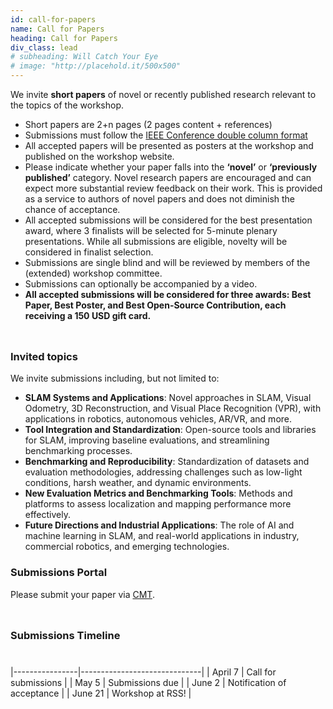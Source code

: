 ```yaml
---
id: call-for-papers
name: Call for Papers
heading: Call for Papers
div_class: lead
# subheading: Will Catch Your Eye
# image: "http://placehold.it/500x500"
---
```


We invite <b>short papers</b> of novel or recently published research relevant to the topics of the workshop.
* Short papers are 2+n pages (2 pages content + references)
* Submissions must follow the [IEEE Conference double column format](https://www.ieee.org/conferences/publishing/templates.html)
* All accepted papers will be presented as posters at the workshop and published on the workshop website.
* Please indicate whether your paper falls into the <strong>‘novel’</strong> or <strong>‘previously published’</strong> category. Novel research papers are encouraged and can expect more substantial review feedback on their work. This is provided as a service to authors of novel papers and does not diminish the chance of acceptance.
* All accepted submissions will be considered for the best presentation award, where 3 finalists will be selected for 5-minute plenary presentations. While all submissions are eligible, novelty will be considered in finalist selection.
* Submissions are single blind and will be reviewed by members of the (extended) workshop committee.
* Submissions can optionally be accompanied by a video.
* <b>All accepted submissions will be considered for three awards: Best Paper, Best Poster, and Best Open-Source Contribution, each receiving a 150 USD gift card.</b>

<div style="height: 10px;"></div> 

### <strong>Invited topics</strong>
We invite submissions including, but not limited to:
* <b>SLAM Systems and Applications</b>: Novel approaches in SLAM, Visual Odometry, 3D Reconstruction, and Visual Place Recognition (VPR), with applications in robotics, autonomous vehicles, AR/VR, and more.
* <b>Tool Integration and Standardization</b>: Open-source tools and libraries for SLAM, improving baseline evaluations, and streamlining benchmarking processes.
* <b>Benchmarking and Reproducibility</b>: Standardization of datasets and evaluation methodologies, addressing challenges such as low-light conditions, harsh weather, and dynamic environments.
* <b>New Evaluation Metrics and Benchmarking Tools</b>: Methods and platforms to assess localization and mapping performance more effectively.
* <b>Future Directions and Industrial Applications</b>: The role of AI and machine learning in SLAM, and real-world applications in industry, commercial robotics, and emerging technologies.


<!-- ### <strong>Review Criteria</strong>

Novel submission will be evaluated on:
* Relevance to the topics of the workshop
* Recency and novelty
* Clarity of presentation
* Technical Quality
* Strength of results (i.e., the results show promise for early stage work, the (planned) experimental setup is adequate)

Papers that have previously been published will mainly be evaluated on the first two points (relevance and recency). If so, please mention in the submission where it has been published.

<div style="height: 10px;"></div> -->


<!-- ### <strong>Call for Demonstrations</strong>
We invite live demonstrations during the poster session. These can either accompany a submitted paper or be standalone. For standalone demonstrations, please submit an up to two pages description and/or video of the demo. Demos will be evaluated on recency and relevance to the workshop.

<div style="height: 10px;"></div> --> 

### <strong>Submissions Portal</strong>
<!-- A submission portal will open via CMT on April 7.-->
Please submit your paper via [CMT](https://cmt3.research.microsoft.com/UniVSLAM2025/Track/1/Submission/Create).

<div style="height: 10px;"></div>

### <strong>Submissions Timeline</strong>

<div style="height: 10px;"></div> 

|----------------|------------------------------|
| April 7        | Call for submissions         |
| May 5 | Submissions due |
| June 2   | Notification of acceptance   |
| June 21     | Workshop at RSS!            |

<!--| ~~September 1~~  <span style="color:red;">September 21</span> | Submissions due |-->

<!-- <strong>Submission Website:</strong> TBD -->
